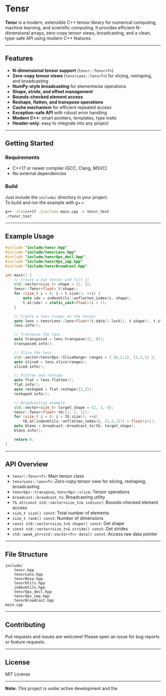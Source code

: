 # Tensr

**Tensr** is a modern, extensible C++ tensor library for numerical computing, machine learning, and scientific computing. It provides efficient N-dimensional arrays, zero-copy tensor views, broadcasting, and a clean, type-safe API using modern C++ features.

---

## Features

- **N-dimensional tensor support** (`tensr::Tensr<T>`)
- **Zero-copy tensor views** (`tensrLens::lens<T>`) for slicing, reshaping, and broadcasting
- **NumPy-style broadcasting** for elementwise operations
- **Shape, stride, and offset management**
- **Bounds-checked element access**
- **Reshape, flatten, and transpose operations**
- **Cache mechanism** for efficient repeated access
- **Exception-safe API** with robust error handling
- **Modern C++**: smart pointers, templates, type traits
- **Header-only**: easy to integrate into any project

---

## Getting Started

### Requirements

- C++17 or newer compiler (GCC, Clang, MSVC)
- No external dependencies

### Build

Just include the `include/` directory in your project.  
To build and run the example with g++:

```sh
g++ -std=c++17 -Iinclude main.cpp -o tensr_test
./tensr_test
```

---

## Example Usage

```cpp
#include "include/tensr.hpp"
#include "include/tensrLens.hpp"
#include "include/tensrOps_decl.hpp"
#include "include/tensrOps_imp.hpp"
#include "include/tensrBroadcast.hpp"

int main() {
    // Create a 2x3 tensor and fill it
    std::vector<size_t> shape = {2, 3};
    tensr::Tensr<float> t(shape);
    for (size_t i = 0; i < t.size(); ++i) {
        auto idx = indexUtils::unflatten_index(i, shape);
        t.at(idx) = static_cast<float>(i + 1);
    }

    // Create a lens (view) on the tensor
    auto lens = tensrLens::lens<float>(t.data().lock(), t.shape(), t.stride(), t.offset());
    lens.info();

    // Transpose the lens
    auto transposed = lens.transpose({1, 0});
    transposed.info();

    // Slice the lens
    std::vector<tensrOps::SliceRange> ranges = { {0,2,1}, {1,3,1} };
    auto sliced = lens.slice(ranges);
    sliced.info();

    // Flatten and reshape
    auto flat = lens.flatten();
    flat.info();
    auto reshaped = flat.reshape({2,3});
    reshaped.info();

    // Broadcasting example
    std::vector<size_t> target_shape = {2, 3, 4};
    tensr::Tensr<float> tb({1, 3, 1});
    for (size_t i = 0; i < tb.size(); ++i)
        tb.at(indexUtils::unflatten_index(i, {1,3,1})) = float(i+1);
    auto blens = broadcast::broadcast_to(tb, target_shape);
    blens.info();

    return 0;
}
```

---

## API Overview

- `tensr::Tensr<T>`: Main tensor class
- `tensrLens::lens<T>`: Zero-copy tensor view for slicing, reshaping, broadcasting
- `tensrOps::transpose`, `tensrOps::slice`: Tensor operations
- `broadcast::broadcast_to`: Broadcasting utility
- `T& at(const std::vector<size_t>& indices)`: Bounds-checked element access
- `size_t size() const`: Total number of elements
- `size_t rank() const`: Number of dimensions
- `const std::vector<size_t>& shape() const`: Get shape
- `const std::vector<size_t>& stride() const`: Get strides
- `std::weak_ptr<std::vector<T>> data() const`: Access raw data pointer

---

## File Structure

```
include/
    tensr.hpp
    tensrLens.hpp
    tensrBase.hpp
    tensrUtils.hpp
    indexUtils.hpp
    tensrOps_decl.hpp
    tensrOps_imp.hpp
    tensrBroadcast.hpp
main.cpp
```

---

## Contributing

Pull requests and issues are welcome! Please open an issue for bug reports or feature requests.

---

## License

MIT License

---

**Note:** This project is under active development and the